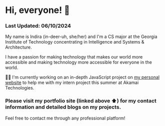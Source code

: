 # Hi, everyone! 💃
### Last Updated: 06/10/2024
My name is Indira (in-deer-uh, she/her) and I'm a CS major at the Georgia Institute of Technology concentrating in Intelligence and Systems & Architecture.

I have a passion for making technology that makes our world more accessible and making technology more accessible for everyone in the world.

👩‍💻 I'm currently working on an in-depth JavaScript project on [my personal website](www.itatikola.com) to help me with my intern project this summer at Akamai Technologies.

### Please visit my portfolio site (linked above ⬆️) for my contact information and detailed blogs on my projects. 
Feel free to contact me through any professional platform!


<!--**itatikola/itatikola** is a ✨ _special_ ✨ repository because its `README.md` (this file) appears on your GitHub profile.

Here are some ideas to get you started:

- 🔭 I’m currently working on ...
- 🌱 I’m currently learning ...
- 👯 I’m looking to collaborate on ...
- 🤔 I’m looking for help with ...
- 💬 Ask me about ...
- 📫 How to reach me: ...
- 😄 Pronouns: ...
- ⚡ Fun fact: ...
-->
